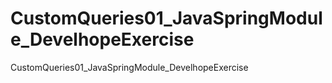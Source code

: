 # CustomQueries01_JavaSpringModule_DevelhopeExercise
CustomQueries01_JavaSpringModule_DevelhopeExercise
